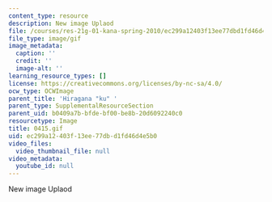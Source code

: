 ```yaml
---
content_type: resource
description: New image Uplaod
file: /courses/res-21g-01-kana-spring-2010/ec299a12403f13ee77dbd1fd46d4e5b0_0415.gif
file_type: image/gif
image_metadata:
  caption: ''
  credit: ''
  image-alt: ''
learning_resource_types: []
license: https://creativecommons.org/licenses/by-nc-sa/4.0/
ocw_type: OCWImage
parent_title: 'Hiragana "ku" '
parent_type: SupplementalResourceSection
parent_uid: b0409a7b-bfde-bf00-be8b-20d6092240c0
resourcetype: Image
title: 0415.gif
uid: ec299a12-403f-13ee-77db-d1fd46d4e5b0
video_files:
  video_thumbnail_file: null
video_metadata:
  youtube_id: null
---
```

New image Uplaod